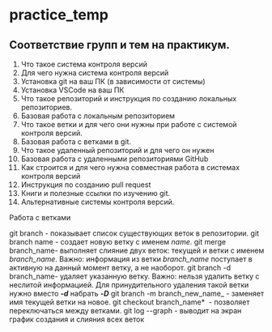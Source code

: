 # practice_temp

## Соответствие групп и тем на практикум.

1. Что такое система контроля версий
2. Для чего нужна система контроля версий
3. Установка git на ваш ПК (в зависимости от системы)
4. Установка VSCode на ваш ПК
5. Что такое репозиторий и инструкция по созданию локальных репозиториев.
6. Базовая работа с локальным репозиторием
7. Что такое ветки и для чего они нужны при работе с системой контроля версий.
8. Базовая работа с ветками в git.
9. Что такое удаленный репозиторий и для чего он нужен
10. Базовая работа с удаленными репозиториями GitHub
11. Как строится и для чего нужна совместная работа в системах контроля версий
12. Инструкция по созданию pull request
13. Книги и полезные ссылки по изучению git.
14. Альтернативные системы контроля версий.

Работа с ветками

git branch - показывает список существующих веток в репозитории.
git branch name - создает новую ветку с именем *name*.
git merge branch_name- выполняет слияние двух веток: текущей и ветки с именем *branch_name*. Важно: информация из ветки *branch_name* поступает в активную на данный момент ветку, а не наоборот.
git branch -d branch_name- удаляет указанную ветку. Важно: нельзя удалить ветку с неслитой информацией. Для принудительного удаления такой ветки нужно вместо _**-d**_ набрать _**-D**_
git branch -m branch_new_name_ - заменяет имя текущей ветки на новое.
git checkout branch_name*  - позволяет переключаться между ветками.
git log --graph - выводит на экран график создания и слияния всех веток